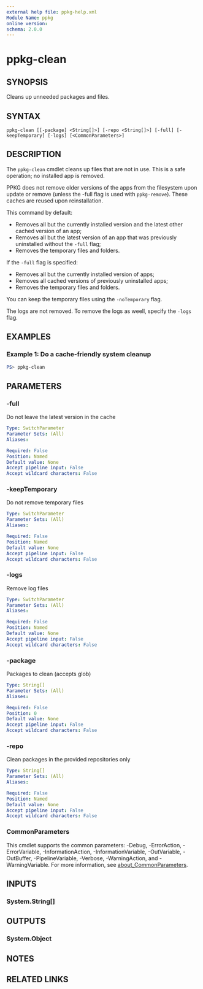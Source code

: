 ```yaml
---
external help file: ppkg-help.xml
Module Name: ppkg
online version:
schema: 2.0.0
---
```


# ppkg-clean

## SYNOPSIS
Cleans up unneeded packages and files.

## SYNTAX

```
ppkg-clean [[-package] <String[]>] [-repo <String[]>] [-full] [-keepTemporary] [-logs] [<CommonParameters>]
```

## DESCRIPTION
The `ppkg-clean` cmdlet cleans up files that are not in use.
This is a safe operation; no installed app is removed.

PPKG does not remove older versions of the apps from the filesystem upon update or remove (unless the -full flag is used with `ppkg-remove`).
These caches are reused upon reinstallation.

This command by default:
- Removes all but the currently installed version and the latest other cached version of an app;
- Removes all but the latest version of an app that was previously uninstalled without the `-full` flag;
- Removes the temporary files and folders.

If the `-full` flag is specified:
- Removes all but the currently installed version of apps;
- Removes all cached versions of previously uninstalled apps;
- Removes the temporary files and folders.

You can keep the temporary files using the `-noTemporary` flag.

The logs are not removed. To remove the logs as weell, specify the `-logs` flag.

## EXAMPLES

### Example 1: Do a cache-friendly system cleanup
```powershell
PS> ppkg-clean
```

## PARAMETERS

### -full
Do not leave the latest version in the cache

```yaml
Type: SwitchParameter
Parameter Sets: (All)
Aliases:

Required: False
Position: Named
Default value: None
Accept pipeline input: False
Accept wildcard characters: False
```

### -keepTemporary
Do not remove temporary files

```yaml
Type: SwitchParameter
Parameter Sets: (All)
Aliases:

Required: False
Position: Named
Default value: None
Accept pipeline input: False
Accept wildcard characters: False
```

### -logs
Remove log files

```yaml
Type: SwitchParameter
Parameter Sets: (All)
Aliases:

Required: False
Position: Named
Default value: None
Accept pipeline input: False
Accept wildcard characters: False
```

### -package
Packages to clean (accepts glob)

```yaml
Type: String[]
Parameter Sets: (All)
Aliases:

Required: False
Position: 0
Default value: None
Accept pipeline input: False
Accept wildcard characters: False
```

### -repo
Clean packages in the provided repositories only

```yaml
Type: String[]
Parameter Sets: (All)
Aliases:

Required: False
Position: Named
Default value: None
Accept pipeline input: False
Accept wildcard characters: False
```

### CommonParameters
This cmdlet supports the common parameters: -Debug, -ErrorAction, -ErrorVariable, -InformationAction, -InformationVariable, -OutVariable, -OutBuffer, -PipelineVariable, -Verbose, -WarningAction, and -WarningVariable. For more information, see [about_CommonParameters](http://go.microsoft.com/fwlink/?LinkID=113216).

## INPUTS

### System.String[]

## OUTPUTS

### System.Object
## NOTES

## RELATED LINKS
